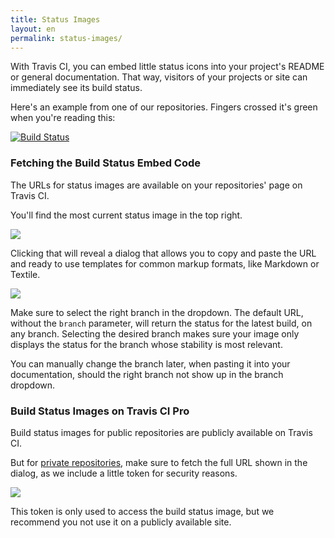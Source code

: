 ```yaml
---
title: Status Images
layout: en
permalink: status-images/
---
```

With Travis CI, you can embed little status icons into your project's README or
general documentation. That way, visitors of your projects or site can
immediately see its build status.

Here's an example from one of our repositories. Fingers crossed it's green when
you're reading this:

[![Build Status](https://travis-ci.org/travis-ci/travis-web.png?branch=master)](https://travis-ci.org/travis-ci/travis-web)

### Fetching the Build Status Embed Code

The URLs for status images are available on your repositories' page on Travis
CI.

You'll find the most current status image in the top right.

![](http://s3itch.paperplanes.de/statusimages_20140103_084409.jpg)

Clicking that will reveal a dialog that allows you to copy and paste the URL and
ready to use templates for common markup formats, like Markdown or Textile.

![](http://s3itch.paperplanes.de/statusimagesdialog_20140103_084132.jpg)

Make sure to select the right branch in the dropdown. The default URL, without
the `branch` parameter, will return the status for the latest build, on any
branch. Selecting the desired branch makes sure your image only displays the
status for the branch whose stability is most relevant.

You can manually change the branch later, when pasting it into your
documentation, should the right branch not show up in the branch dropdown.

### Build Status Images on Travis CI Pro

Build status images for public repositories are publicly available on Travis CI.

But for [private repositories](https://travis-ci.com), make sure to fetch the
full URL shown in the dialog, as we include a little token for security reasons.

![](http://s3itch.paperplanes.de/buildstatusimagespro_20140103_085137.jpg)

This token is only used to access the build status image, but we recommend you
not use it on a publicly available site.
